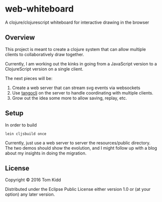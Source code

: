 # web-whiteboard

A clojure/clojurescript whiteboard for interactive drawing in the browser

## Overview

This project is meant to create a clojure system that can allow multiple
clients to collaboratively draw together.

Currently, I am working out the kinks in going from a JavaScript version
to a ClojureScript version on a single client.

The next pieces will be:
1. Create a web server that can stream svg events via websockets
2. Use [tangoclj]() on the server to handle coordinating with multiple
   clients.
3. Grow out the idea some more to allow saving, replay, etc.

## Setup

In order to build

```
lein cljsbuild once
```

Currently, just use a web server to server the resources/public directory.
The two demos should show the evolution, and I might follow up with a
blog about my insights in doing the migration.

## License

Copyright © 2016 Tom Kidd

Distributed under the Eclipse Public License either version 1.0 or (at your option) any later version.
